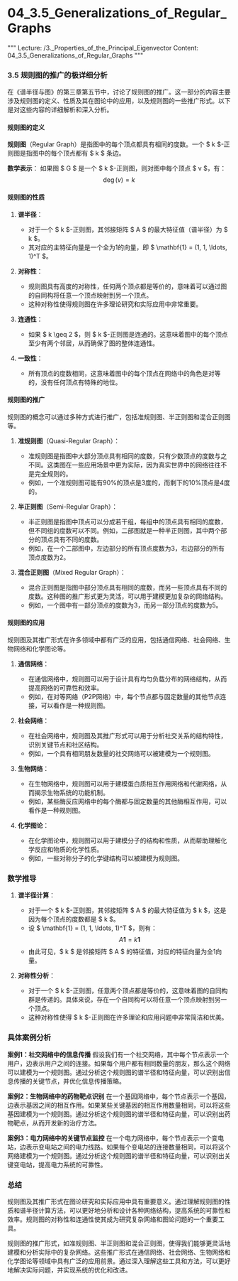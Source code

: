 # 04_3.5_Generalizations_of_Regular_Graphs

"""
Lecture: /3._Properties_of_the_Principal_Eigenvector
Content: 04_3.5_Generalizations_of_Regular_Graphs
"""

### 3.5 规则图的推广的极详细分析

在《谱半径与图》的第三章第五节中，讨论了规则图的推广。这一部分的内容主要涉及规则图的定义、性质及其在图论中的应用，以及规则图的一些推广形式。以下是对这些内容的详细解析和深入分析。

#### 规则图的定义

**规则图**（Regular Graph）是指图中的每个顶点都具有相同的度数。一个 $ k $-正则图是指图中的每个顶点都有 $ k $ 条边。

**数学表示**：
如果图 $ G $ 是一个 $ k $-正则图，则对图中每个顶点 $ v $，有：
$$ \deg(v) = k $$

#### 规则图的性质

1. **谱半径**：
   - 对于一个 $ k $-正则图，其邻接矩阵 $ A $ 的最大特征值（谱半径）为 $ k $。
   - 其对应的主特征向量是一个全为1的向量，即 $ \mathbf{1} = (1, 1, \ldots, 1)^T $。

2. **对称性**：
   - 规则图具有高度的对称性，任何两个顶点都是等价的，意味着可以通过图的自同构将任意一个顶点映射到另一个顶点。
   - 这种对称性使得规则图在许多理论研究和实际应用中非常重要。

3. **连通性**：
   - 如果 $ k \geq 2 $，则 $ k $-正则图是连通的。这意味着图中的每个顶点至少有两个邻居，从而确保了图的整体连通性。

4. **一致性**：
   - 所有顶点的度数相同，这意味着图中的每个顶点在网络中的角色是对等的，没有任何顶点有特殊的地位。

#### 规则图的推广

规则图的概念可以通过多种方式进行推广，包括准规则图、半正则图和混合正则图等。

1. **准规则图**（Quasi-Regular Graph）：
   - 准规则图是指图中大部分顶点具有相同的度数，只有少数顶点的度数与之不同。这类图在一些应用场景中更为实际，因为真实世界中的网络往往不是完全规则的。
   - 例如，一个准规则图可能有90%的顶点是3度的，而剩下的10%顶点是4度的。

2. **半正则图**（Semi-Regular Graph）：
   - 半正则图是指图中顶点可以分成若干组，每组中的顶点具有相同的度数，但不同组的度数可以不同。例如，二部图就是一种半正则图，其中两个部分的顶点具有不同的度数。
   - 例如，在一个二部图中，左边部分的所有顶点度数为3，右边部分的所有顶点度数为2。

3. **混合正则图**（Mixed Regular Graph）：
   - 混合正则图是指图中部分顶点具有相同的度数，而另一些顶点具有不同的度数。这种图的推广形式更为灵活，可以用于建模更加复杂的网络结构。
   - 例如，一个图中有一部分顶点的度数为3，而另一部分顶点的度数为5。

#### 规则图的应用

规则图及其推广形式在许多领域中都有广泛的应用，包括通信网络、社会网络、生物网络和化学图论等。

1. **通信网络**：
   - 在通信网络中，规则图可以用于设计具有均匀负载分布的网络结构，从而提高网络的可靠性和效率。
   - 例如，在对等网络（P2P网络）中，每个节点都与固定数量的其他节点连接，可以看作是一种规则图。

2. **社会网络**：
   - 在社会网络中，规则图及其推广形式可以用于分析社交关系的结构特性，识别关键节点和社区结构。
   - 例如，一个具有相同朋友数量的社交网络可以被建模为一个规则图。

3. **生物网络**：
   - 在生物网络中，规则图可以用于建模蛋白质相互作用网络和代谢网络，从而揭示生物系统的功能机制。
   - 例如，某些酶反应网络中的每个酶都与固定数量的其他酶相互作用，可以看作是一种规则图。

4. **化学图论**：
   - 在化学图论中，规则图可以用于建模分子的结构和性质，从而帮助理解化学反应和物质的化学性质。
   - 例如，一些对称分子的化学键结构可以被建模为规则图。

### 数学推导

1. **谱半径计算**：
   - 对于一个 $ k $-正则图，其邻接矩阵 $ A $ 的最大特征值为 $ k $，这是因为每个顶点的度数都是 $ k $。
   - 设 $ \mathbf{1} = (1, 1, \ldots, 1)^T $，则有：
     $$ A \mathbf{1} = k \mathbf{1} $$
   - 由此可见，$ k $ 是邻接矩阵 $ A $ 的特征值，对应的特征向量为全1向量。

2. **对称性分析**：
   - 对于一个 $ k $-正则图，任意两个顶点都是等价的，这意味着图的自同构群是传递的。具体来说，存在一个自同构可以将任意一个顶点映射到另一个顶点。
   - 这种对称性使得 $ k $-正则图在许多理论和应用问题中非常简洁和优美。

### 具体案例分析

**案例1：社交网络中的信息传播**
假设我们有一个社交网络，其中每个节点表示一个用户，边表示用户之间的连接。如果每个用户都有相同数量的朋友，那么这个网络可以建模为一个规则图。通过分析这个规则图的谱半径和特征向量，可以识别出信息传播的关键节点，并优化信息传播策略。

**案例2：生物网络中的药物靶点识别**
在一个基因网络中，每个节点表示一个基因，边表示基因之间的相互作用。如果某些关键基因的相互作用数量相同，可以将这些基因建模为一个规则图。通过分析这个规则图的谱半径和特征向量，可以识别出药物靶点，从而开发新的治疗方法。

**案例3：电力网络中的关键节点监控**
在一个电力网络中，每个节点表示一个变电站，边表示变电站之间的电力线路。如果每个变电站的连接数量相同，可以将这个网络建模为一个规则图。通过分析这个规则图的谱半径和特征向量，可以识别出关键变电站，提高电力系统的可靠性。

### 总结

规则图及其推广形式在图论研究和实际应用中具有重要意义。通过理解规则图的性质和谱半径计算方法，可以更好地分析和设计各种网络结构，提高系统的可靠性和效率。规则图的对称性和连通性使其成为研究复杂网络和图论问题的一个重要工具。

规则图的推广形式，如准规则图、半正则图和混合正则图，使得我们能够更灵活地建模和分析实际中的复杂网络。这些推广形式在通信网络、社会网络、生物网络和化学图论等领域中具有广泛的应用前景。通过深入理解这些工具和方法，可以更好地解决实际问题，并实现系统的优化和改进。